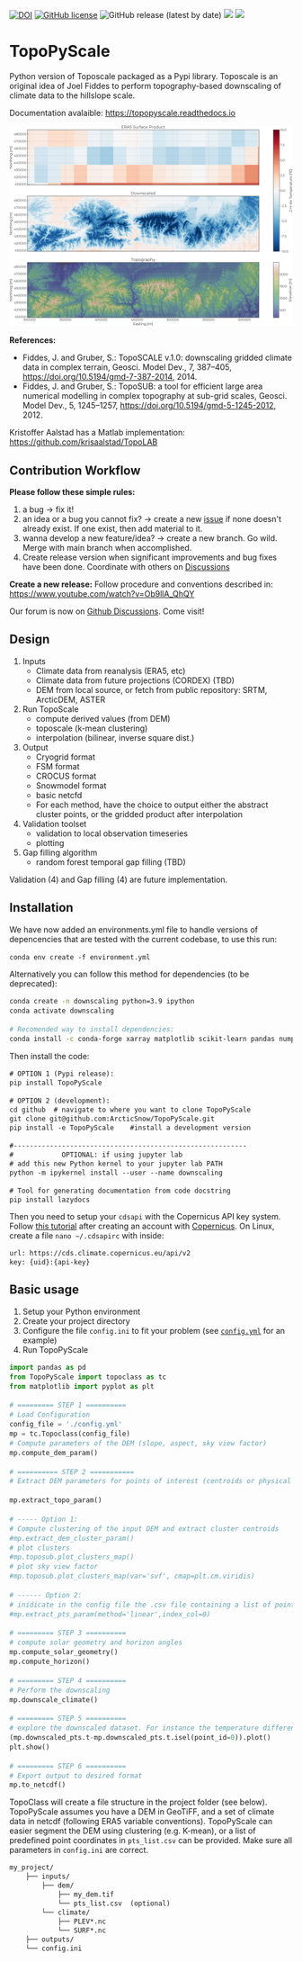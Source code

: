 

[![DOI](https://zenodo.org/badge/411249045.svg)](https://zenodo.org/badge/latestdoi/411249045)
[![GitHub license](https://img.shields.io/github/license/ArcticSnow/TopoPyScale)](https://github.com/ArcticSnow/TopoPyScale/blob/main/LICENSE)
![GitHub release (latest by date)](https://img.shields.io/github/v/release/ArcticSnow/TopoPyScale)
<a href="https://joss.theoj.org/papers/91621581b2d0c097495fdd1e58179e87"><img src="https://joss.theoj.org/papers/91621581b2d0c097495fdd1e58179e87/status.svg"></a>
[![][docs-dev-img]][docs-dev-url]

[docs-dev-img]: https://img.shields.io/badge/docs-latest-blue.svg
[docs-dev-url]: https://topopyscale.readthedocs.io

# TopoPyScale
Python version of Toposcale packaged as a Pypi library. Toposcale is an original idea of Joel Fiddes to perform topography-based downscaling of climate data to the hillslope scale.

Documentation avalaible: https://topopyscale.readthedocs.io

![](https://github.com/ArcticSnow/TopoPyScale/blob/main/JOSS/temperature_comparison_crop_scaled.jpg)

**References:**
- Fiddes, J. and Gruber, S.: TopoSCALE v.1.0: downscaling gridded climate data in complex terrain, Geosci. Model Dev., 7, 387–405, https://doi.org/10.5194/gmd-7-387-2014, 2014.
- Fiddes, J. and Gruber, S.: TopoSUB: a tool for efficient large area numerical modelling in complex topography at sub-grid scales, Geosci. Model Dev., 5, 1245–1257, https://doi.org/10.5194/gmd-5-1245-2012, 2012. 

Kristoffer Aalstad has a Matlab implementation: https://github.com/krisaalstad/TopoLAB

## Contribution Workflow
**Please follow these simple rules:**
1. a bug -> fix it! 
2. an idea or a bug you cannot fix? -> create a new [issue](https://github.com/ArcticSnow/TopoPyScale/issues) if none doesn't already exist. If one exist, then add material to it.
3. wanna develop a new feature/idea? -> create a new branch. Go wild. Merge with main branch when accomplished.
4. Create release version when significant improvements and bug fixes have been done. Coordinate with others on [Discussions](https://github.com/ArcticSnow/TopoPyScale/discussions)

**Create a new release:**
Follow procedure and conventions described in: https://www.youtube.com/watch?v=Ob9llA_QhQY

Our forum is now on [Github Discussions](https://github.com/ArcticSnow/TopoPyScale/discussions). Come visit!


## Design

1. Inputs
    - Climate data from reanalysis (ERA5, etc)
    - Climate data from future projections (CORDEX) (TBD)
    - DEM from local source, or fetch from public repository: SRTM, ArcticDEM, ASTER
2. Run TopoScale
    - compute derived values (from DEM)
    - toposcale (k-mean clustering)
    - interpolation (bilinear, inverse square dist.)
3. Output
    - Cryogrid format
    - FSM format
    - CROCUS format
    - Snowmodel format
    - basic netcfd
    - For each method, have the choice to output either the abstract cluster points, or the gridded product after interpolation
4. Validation toolset
    - validation to local observation timeseries
    - plotting
5. Gap filling algorithm
    - random forest temporal gap filling (TBD)

Validation (4) and Gap filling (4) are future implementation.

## Installation

We have now added an environments.yml file to handle versions of depencencies that are tested with the current codebase, to use this run:

`conda env create -f environment.yml`

Alternatively you can follow this method for dependencies (to be deprecated):

```bash
conda create -n downscaling python=3.9 ipython
conda activate downscaling

# Recomended way to install dependencies:
conda install -c conda-forge xarray matplotlib scikit-learn pandas numpy netcdf4 h5netcdf rasterio pyproj dask rioxarray
```

Then install the code:

```
# OPTION 1 (Pypi release):
pip install TopoPyScale

# OPTION 2 (development):
cd github  # navigate to where you want to clone TopoPyScale
git clone git@github.com:ArcticSnow/TopoPyScale.git
pip install -e TopoPyScale    #install a development version

#----------------------------------------------------------
#            OPTIONAL: if using jupyter lab
# add this new Python kernel to your jupyter lab PATH
python -m ipykernel install --user --name downscaling

# Tool for generating documentation from code docstring
pip install lazydocs
```

Then you need to setup your `cdsapi` with the Copernicus API key system. Follow [this tutorial](https://cds.climate.copernicus.eu/api-how-to#install-the-cds-api-key) after creating an account with [Copernicus](https://cds.climate.copernicus.eu/). On Linux, create a file `nano ~/.cdsapirc` with inside:

```
url: https://cds.climate.copernicus.eu/api/v2
key: {uid}:{api-key}
```

## Basic usage

1. Setup your Python environment
2. Create your project directory
3. Configure the file `config.ini` to fit your problem (see [`config.yml`](https://github.com/ArcticSnow/TopoPyScale_examples/blob/main/ex1_norway_finse/config_spatial.yml) for an example)
4. Run TopoPyScale

```python
import pandas as pd
from TopoPyScale import topoclass as tc
from matplotlib import pyplot as plt

# ========= STEP 1 ==========
# Load Configuration
config_file = './config.yml'
mp = tc.Topoclass(config_file)
# Compute parameters of the DEM (slope, aspect, sky view factor)
mp.compute_dem_param()

# ========== STEP 2 ===========
# Extract DEM parameters for points of interest (centroids or physical points)

mp.extract_topo_param()

# ----- Option 1:
# Compute clustering of the input DEM and extract cluster centroids
#mp.extract_dem_cluster_param()
# plot clusters
#mp.toposub.plot_clusters_map()
# plot sky view factor
#mp.toposub.plot_clusters_map(var='svf', cmap=plt.cm.viridis)

# ------ Option 2:
# inidicate in the config file the .csv file containing a list of point coordinates (!!! must same coordinate system as DEM !!!)
#mp.extract_pts_param(method='linear',index_col=0)

# ========= STEP 3 ==========
# compute solar geometry and horizon angles
mp.compute_solar_geometry()
mp.compute_horizon()

# ========= STEP 4 ==========
# Perform the downscaling
mp.downscale_climate()

# ========= STEP 5 ==========
# explore the downscaled dataset. For instance the temperature difference between each point and the first one
(mp.downscaled_pts.t-mp.downscaled_pts.t.isel(point_id=0)).plot()
plt.show()

# ========= STEP 6 ==========
# Export output to desired format
mp.to_netcdf()
```

TopoClass will create a file structure in the project folder (see below). TopoPyScale assumes you have a DEM in GeoTiFF, and a set of climate data in netcdf (following ERA5 variable conventions). 
TopoPyScale can easier segment the DEM using clustering (e.g. K-mean), or a list of predefined point coordinates in `pts_list.csv` can be provided. Make sure all parameters in `config.ini` are correct.
```
my_project/
    ├── inputs/
        ├── dem/ 
            ├── my_dem.tif
            └── pts_list.csv  (optional)
        └── climate/
            ├── PLEV*.nc
            └── SURF*.nc
    ├── outputs/
    └── config.ini
```
